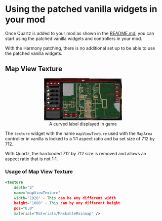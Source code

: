 # Using the patched vanilla widgets in your mod

Once Quartz is added to your mod as shown in the [README.md](../README.md),
you can start using the patched vanilla widgets and controllers in your mod.

With the Harmony patching, there is no additional set up to be able to use the patched vanilla widgets.

## Map View Texture

<p align="center" width="100%">
    <img width="50%" src="../images/map.png"> <br>
    A curved label displayed in game
</p>

The `texture` widget with the name `mapViewTexture` used with the `MapArea` controller in vanilla is locked to a 1:1 aspect
ratio and ba set size of 712 by 712.

With Quartz, the hardcoded 712 by 712 size is removed and allows an aspect ratio that is not 1:1.

### Usage of Map View Texture

```XML
<texture 
    depth="2" 
    name="mapViewTexture"
    width="1920" - This can be any different width
    height="1080" - This can by any different height
    pos="0,0" 
    material="Materials/MaskableMainmap" />
```

